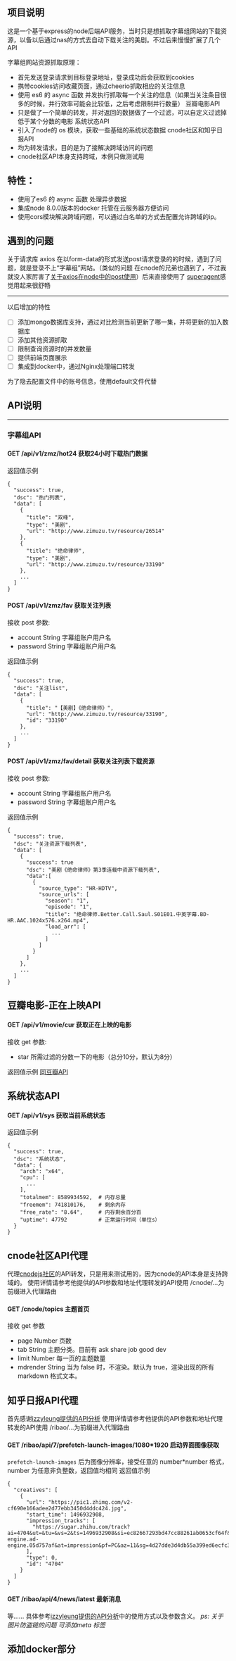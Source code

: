 ## 项目说明
这是一个基于express的node后端API服务，当时只是想抓取字幕组网站的下载资源，以备以后通过nas的方式去自动下载关注的美剧。不过后来慢慢扩展了几个API

字幕组网站资源抓取原理：
- 首先发送登录请求到目标登录地址，登录成功后会获取到cookies
- 携带cookies访问收藏页面，通过cheerio抓取相应的关注信息
- 使用 es6 的 async 函数 并发执行抓取每一个关注的信息（如果当关注条目很多的时候，并行效率可能会比较低，之后考虑限制并行数量）
豆瓣电影API
- 只是做了一个简单的转发，并对返回的数据做了一个过滤，可以自定义过滤掉低于某个分数的电影
系统状态API
- 引入了node的 os 模块，获取一些基础的系统状态数据
cnode社区和知乎日报API
- 均为转发请求，目的是为了接解决跨域访问的问题
- cnode社区API本身支持跨域，本例只做测试用

## 特性：
- 使用了es6 的 async 函数 处理异步数据
- 集成node 8.0.0版本的docker 托管在云服务器方便访问
- 使用cors模块解决跨域问题，可以通过白名单的方式去配置允许跨域的ip。

## 遇到的问题
关于请求库 axios 在以form-data的形式发送post请求登录的的时候，遇到了问题，就是登录不上“字幕组”网站。（类似的问题 在cnode的兄弟也遇到了，不过我就没人家厉害了[关于axios在node中的post使用](https://cnodejs.org/topic/57e17beac4ae8ff239776de5)）后来直接使用了 [superagent](http://visionmedia.github.io/superagent/)感觉用起来很舒畅

-----

以后增加的特性

* [ ] 添加mongo数据库支持，通过对比检测当前更新了哪一集，并将更新的加入数据库
* [ ] 添加其他资源抓取
* [ ] 限制查询资源时的并发数量
* [ ] 提供前端页面展示
* [ ] 集成到docker中，通过Nginx处理端口转发

为了隐去配置文件中的账号信息，使用default文件代替

## API说明

----

### 字幕组API
#### GET /api/v1/zmz/hot24  获取24小时下载热门数据
返回值示例
```
{
  "success": true,
  "dsc": "热门列表",
  "data": [
    {
      "title": "双峰",
      "type": "美剧",
      "url": "http://www.zimuzu.tv/resource/26514"
    },
    {
      "title": "绝命律师",
      "type": "美剧",
      "url": "http://www.zimuzu.tv/resource/33190"
    },
    ...
  ]
}
```
#### POST /api/v1/zmz/fav  获取关注列表
接收 post 参数:
- account String 字幕组账户用户名
- password String 字幕组账户用户名

返回值示例
```
{
  "success": true,
  "dsc": "关注list",
  "data": [
    {
      "title": "【美剧】《绝命律师》",
      "url": "http://www.zimuzu.tv/resource/33190",
      "id": "33190"
    },
    ...
  ]
}
```
#### POST /api/v1/zmz/fav/detail  获取关注列表下载资源
接收 post 参数:
- account String 字幕组账户用户名
- password String 字幕组账户用户名

返回值示例
```
{
  "success": true,
  "dsc": "关注资源下载列表",
  "data": [
    {
      "success": true
      "dsc": "美剧《绝命律师》第3季连载中资源下载列表",
      "data":[
        {
          "source_type": "HR-HDTV",
          "source_urls": [
            "season": "1",
            "episode": "1",
            "title": "绝命律师.Better.Call.Saul.S01E01.中英字幕.BD-HR.AAC.1024x576.x264.mp4",
            "load_arr": [
              ...
            ]
          ]
        }
      ]
    },
    ...
  ]
}
```
## 豆瓣电影-正在上映API

#### GET /api/v1/movie/cur  获取正在上映的电影
接收 get 参数:
- star 所需过滤的分数一下的电影（总分10分，默认为8分）

返回值示例
[同豆瓣API](https://developers.douban.com/wiki/?title=movie_v2)

## 系统状态API

#### GET /api/v1/sys  获取当前系统状态
返回值示例
```
{
  "success": true,
  "dsc": "系统状态",
  "data": {
    "arch": "x64",
    "cpu": [
      ...
    ],
    "totalmem": 8589934592,  # 内存总量
    "freemem": 741810176,    # 剩余内存
    "free_rate": "8.64",     # 内存剩余百分百
    "uptime": 47792          # 正常运行时间（单位s）
  }
}
```
## cnode社区API代理

代理[cnodejs社区](https://cnodejs.org/api)的API转发，只是用来测试用的，因为cnode的API本身是支持跨域的。
使用详情请参考他提供的API参数和地址代理转发的API使用 /cnode/...为前缀进入代理路由

#### GET /cnode/topics  主题首页
接收 get 参数
- page Number 页数
- tab String 主题分类。目前有 ask share job good dev
- limit Number 每一页的主题数量
- mdrender String 当为 false 时，不渲染。默认为 true，渲染出现的所有 markdown 格式文本。

## 知乎日报API代理
首先感谢[izzyleung提供的API分析](https://github.com/izzyleung/ZhihuDailyPurify/wiki/%E7%9F%A5%E4%B9%8E%E6%97%A5%E6%8A%A5-API-%E5%88%86%E6%9E%90)
使用详情请参考他提供的API参数和地址代理转发的API使用 /ribao/...为前缀进入代理路由

#### GET /ribao/api/7/prefetch-launch-images/1080*1920  启动界面图像获取
`prefetch-launch-images` 后为图像分辨率，接受任意的 number*number 格式， number 为任意非负整数，返回值均相同
返回值示例
```
{
  "creatives": [
    {
      "url": "https://pic1.zhimg.com/v2-cf690e166adee2d77ebb3450d4ddc424.jpg",
      "start_time": 1496932908,
      "impression_tracks": [
        "https://sugar.zhihu.com/track?ai=4704&ut=&tu=&vs=2&ts=1496932908&si=ec82667293bd47cc88261ab0653cf64f&lu=0&hn=ad-engine.ad-engine.05d757af&at=impression&pf=PC&az=11&sg=4d27dde3d4db55a399ed6ecfc333eedb"
      ],
      "type": 0,
      "id": "4704"
    }
  ]
}
```
#### GET /ribao/api/4/news/latest  最新消息

等……
具体参考[izzyleung提供的API分析](https://github.com/izzyleung/ZhihuDailyPurify/wiki/%E7%9F%A5%E4%B9%8E%E6%97%A5%E6%8A%A5-API-%E5%88%86%E6%9E%90)中的使用方式以及参数含义。
*ps: 关于图片防盗链的问题 可添加meta 标签 <meta name="referrer" content="never">*

## 添加docker部分

